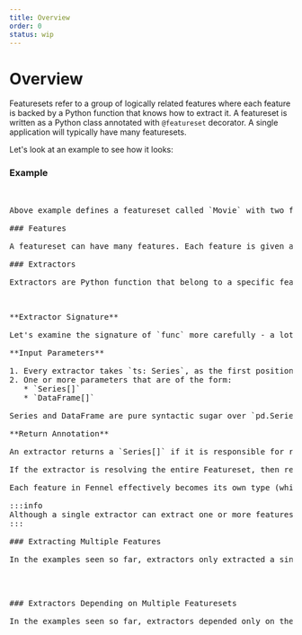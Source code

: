 ```yaml
---
title: Overview
order: 0
status: wip
---
```


# Overview

Featuresets refer to a group of logically related features where each feature is backed by a Python function that knows how to extract it. A featureset is written as a Python class annotated with `@featureset` decorator. A single application will typically have many featuresets.&#x20;

Let's look at an example to see how it looks:

### Example

<pre snippet="featuresets/overview#featureset" />


Above example defines a featureset called `Movie` with two features - `duration`, `over_2hrs`. Each feature has a [type](/api-reference/data-types) and is given a monotonically increasing `id` that is unique within the featureset. This featureset has one extractor - `my_extractor` that when given the `duration` feature, knows how to extract the `over_2hrs` feature. There is no extractor provided for `duration` feature - and that's okay. Every feature in a featureset can have either zero or one extractor.&#x20;

### Features

A featureset can have many features. Each feature is given an explicit type and an `id` that is unique within that featureset. Each feature can have zero or exactly one extractor function that is responsible for extracting the code. Features with zero extractors can not be extracted by Fennel and hence need to be provided as an `input` to the extraction process.&#x20;

### Extractors

Extractors are Python function that belong to a specific featureset and know how to extract one or more features of that featureset. Extractor functions are described by adding an `@extractor` decorator to the function code. Let's look at an example:

<pre snippet="featuresets/overview#featureset_extractor" />

**Extractor Signature**

Let's examine the signature of `func` more carefully - a lot of information is embedded in it. It takes two arguments - `ts` and `durations`. `ts` is of type `Series[datetime]`which is just the typing info for a Pandas series of timestamps (we will come to it in a minute). `durations` is of type `Series[duration]`which refers to a Pandas series of values of the feature `duration`. And this function returns a `Series[over_2hrs]` which refers to a Pandas series of values of the feature `over_2hrs`.

**Input Parameters**

1. Every extractor takes `ts: Series`, as the first positional argument. The `ts` parameter is used when doing a lookup operation on a Dataset. This parameter must be passed even if the extractor does not do any Dataset lookup.
2. One or more parameters that are of the form:
   * `Series[<feature>]`
   * `DataFrame[<featureset>]`

Series and DataFrame are pure syntactic sugar over `pd.Series` and `pd.DataFrame` and enable users to specify the exact feature/Featureset that the extractor expects to receive as input parameters, with the actual data type.&#x20;

**Return Annotation**

An extractor returns a `Series[<feature_name>]` if it is responsible for resolving a single feature or `Dataframe[<feature_1, feature_2, ..., feature_n>]` if it is responsible for resolving multiple features.&#x20;

If the extractor is resolving the entire Featureset, then return annotation is optional and can be left empty.&#x20;

Each feature in Fennel effectively becomes its own type (which can help prevent lots of bugs). With this context, the signature of extractor can now be seen as reading some features&#x20;

:::info
Although a single extractor can extract one or more features (including the entire featureset) every feature must have at most one extractor.&#x20;
:::

### Extracting Multiple Features

In the examples seen so far, extractors only extracted a single feature each. But it is possible for extractors to extract multiple features too. This is useful when multiple features are related and share lots of computation. Here is an example:

<pre snippet="featuresets/overview#multiple_feature_extractor" />


### Extractors Depending on Multiple Featuresets

In the examples seen so far, extractors depended only on the features of their own featureset. However, it is possible for extractors to depend on features from other featuresets too as inputs. This is actually very common - it's common for lots of features across many featuresets to depend on more foundational features e.g `uid` or `request_time.` Lets refactor the above example to use a common `uid` feature as part of a Request featureset:

<pre snippet="featuresets/overview#extractors_across_featuresets" />



